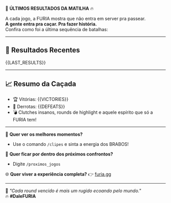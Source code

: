🦁 **ÚLTIMOS RESULTADOS DA MATILHA** 🔥

A cada jogo, a FURIA mostra que não entra em server pra passear.  
**A gente entra pra caçar. Pra fazer história.**  
Confira como foi a última sequência de batalhas:

---

## 🎯 **Resultados Recentes**

{{LAST_RESULTS}}

---

## 📈 **Resumo da Caçada**

- 🏆 Vitórias: {{VICTORIES}}
- 🎯 Derrotas: {{DEFEATS}}
- 💣 Clutches insanos, rounds de highlight e aquele espírito que só a FURIA tem!

---

🔔 **Quer ver os melhores momentos?**

- Use o comando `/clipes` e sinta a energia dos BRABOS!

📰 **Quer ficar por dentro dos próximos confrontos?**

- Digite `/proximos_jogos`

🌐 **Quer viver a experiência completa?**
👉 [furia.gg](https://www.furia.gg)

---

🐾 _"Cada round vencido é mais um rugido ecoando pelo mundo."_  
🔥 **#DaleFURIA**
